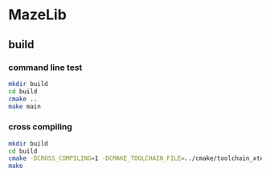 # MazeLib

## build

### command line test

```sh
mkdir build
cd build
cmake ..
make main
```

### cross compiling

```sh
mkdir build
cd build
cmake -DCROSS_COMPILING=1 -DCMAKE_TOOLCHAIN_FILE=../cmake/toolchain_xtensa-esp32-elf.cmake ..
make
```
